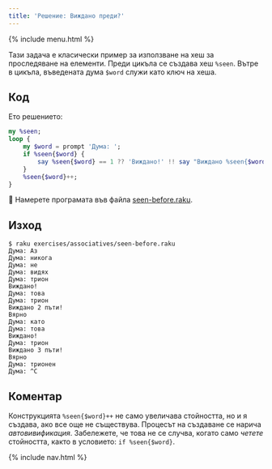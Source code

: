 ```yaml
---
title: 'Решение: Виждано преди?'
---
```


{% include menu.html %}

Тази задача е класически пример за използване на хеш за проследяване на елементи. Преди цикъла се създава хеш `%seen`. Вътре в цикъла, въведената дума `$word` служи като ключ на хеша.

## Код

Ето решението:

```raku
my %seen;
loop {
    my $word = prompt 'Дума: ';
    if %seen{$word} {
        say %seen{$word} == 1 ?? 'Виждано!' !! say "Виждано %seen{$word} пъти!";
    }
    %seen{$word}++;
}
```

🦋 Намерете програмата във файла [seen-before.raku](https://github.com/ash/raku-course/blob/master/exercises/associatives/seen-before.raku).

## Изход

```console
$ raku exercises/associatives/seen-before.raku
Дума: Аз
Дума: никога
Дума: не
Дума: видях
Дума: трион
Виждано!
Дума: това
Дума: трион
Виждано 2 пъти!
Вярно
Дума: като
Дума: това
Виждано!
Дума: трион
Виждано 3 пъти!
Вярно
Дума: трионен
Дума: ^C
```

## Коментар

Конструкцията `%seen{$word}++` не само увеличава стойността, но и я създава, ако все още не съществува. Процесът на създаване се нарича _автовивификация_. Забележете, че това не се случва, когато само _четете_ стойността, както в условието: `if %seen{$word}`.

{% include nav.html %}